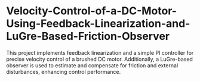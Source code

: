 # Velocity-Control-of-a-DC-Motor-Using-Feedback-Linearization-and-LuGre-Based-Friction-Observer
This project implements feedback linearization and a simple PI controller for precise velocity control of a brushed DC motor. Additionally, a LuGre-based observer is used to estimate and compensate for friction and external disturbances, enhancing control performance.
